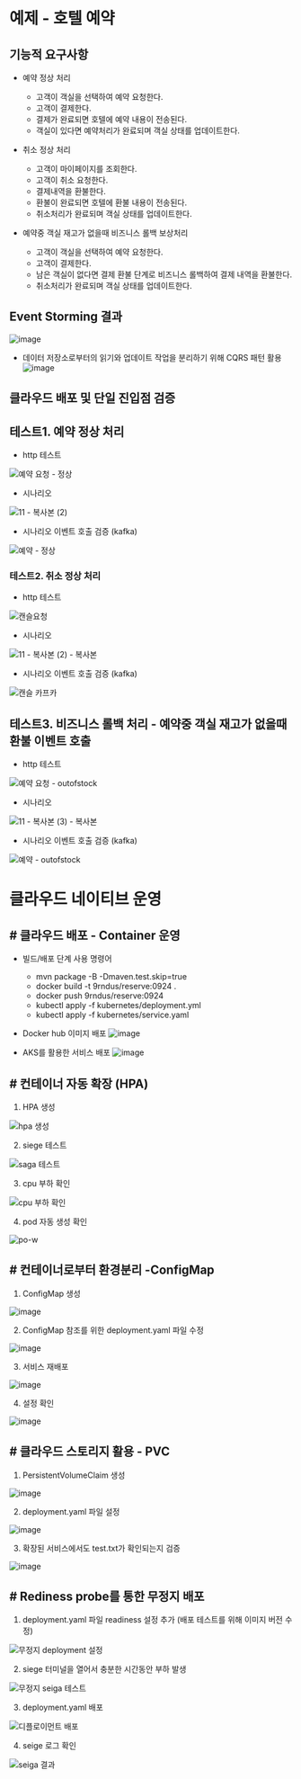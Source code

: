 # 예제 - 호텔 예약

## 기능적 요구사항

- 예약 정상 처리
  - 고객이 객실을 선택하여 예약 요청한다.
  - 고객이 결제한다.
  - 결제가 완료되면 호텔에 예약 내용이 전송된다.
  - 객실이 있다면 예약처리가 완료되며 객실 상태를 업데이트한다.
   
- 취소 정상 처리
  - 고객이 마이페이지를 조회한다.
  - 고객이 취소 요청한다.
  - 결제내역을 환불한다.
  - 환불이 완료되면 호텔에 환불 내용이 전송된다.
  - 취소처리가 완료되며 객실 상태를 업데이트한다.
  
- 예약중 객실 재고가 없을때 비즈니스 롤백 보상처리
  - 고객이 객실을 선택하여 예약 요청한다.
  - 고객이 결제한다.
  - 남은 객실이 없다면 결제 환불 단계로 비즈니스 롤백하여 결제 내역을 환불한다.
  - 취소처리가 완료되며 객실 상태를 업데이트한다.


## Event Storming 결과

![image](https://github.com/user-attachments/assets/330f12bb-c1d6-475e-9837-87cf97e5d668)

- 데이터 저장소로부터의 읽기와 업데이트 작업을 분리하기 위해 CQRS 패턴 활용 
![image](https://github.com/user-attachments/assets/47209aa6-8bb6-46e4-a13d-a6c92ff2ccee)


## 클라우드 배포 및 단일 진입점 검증





## 테스트1. 예약 정상 처리

- http 테스트
  
![예약 요청 - 정상](https://github.com/user-attachments/assets/b9ab3b21-d205-4d0a-84ce-155b02f63296)


- 시나리오

![11 - 복사본 (2)](https://github.com/user-attachments/assets/258b91ba-1fd9-42a3-9de6-985db358f842)


- 시나리오 이벤트 호출 검증 (kafka)

![예약 - 정상](https://github.com/user-attachments/assets/7b9440b3-bed2-4aa5-ba1d-1977394888f5)

  
### 테스트2. 취소 정상 처리

- http 테스트
  
![캔슬요청](https://github.com/user-attachments/assets/354e2a2d-a281-4ab7-bfdd-a67a6abc76d6)



- 시나리오

![11 - 복사본 (2) - 복사본](https://github.com/user-attachments/assets/b74cc1fc-8e28-4aca-9966-226eaf759b83)



- 시나리오 이벤트 호출 검증 (kafka)

![캔슬 카프카](https://github.com/user-attachments/assets/26cc72ef-2d18-4410-b0c3-2ee1296cc910)

  
## 테스트3. 비즈니스 롤백 처리 - 예약중 객실 재고가 없을때 환불 이벤트 호출

- http 테스트
  
![예약 요청 - outofstock](https://github.com/user-attachments/assets/c0ee1264-e1e1-4aa7-b393-5e0faa919c2b)



- 시나리오

![11 - 복사본 (3) - 복사본](https://github.com/user-attachments/assets/9bb66917-cffd-4bd3-91cd-7dedfac86755)


- 시나리오 이벤트 호출 검증 (kafka)

  
![예약 - outofstock](https://github.com/user-attachments/assets/5823223e-6ce8-48c1-b2af-7ec52b4a28d0)


# 클라우드 네이티브 운영
## # 클라우드 배포 - Container 운영
- 빌드/배포 단계 사용 명령어
  - mvn package -B -Dmaven.test.skip=true
  - docker build -t 9rndus/reserve:0924 .
  - docker push 9rndus/reserve:0924
  - kubectl apply -f kubernetes/deployment.yml
  - kubectl apply -f kubernetes/service.yaml

- Docker hub 이미지 배포
![image](https://github.com/user-attachments/assets/8320128f-e4c3-4c1a-92ef-338eb8166219)

- AKS를 활용한 서비스 배포
![image](https://github.com/user-attachments/assets/1fafe884-c553-4015-8c54-22a577deb6e9)

## # 컨테이너 자동 확장 (HPA)
1. HPA 생성


![hpa 생성](https://github.com/user-attachments/assets/e3c5490c-ee56-47ec-8281-ff7251e3d438)

2. siege 테스트


![saga 테스트](https://github.com/user-attachments/assets/f0b17237-8fe1-4bd0-9899-1fc4c178bd67)

3. cpu 부하 확인


![cpu 부하 확인](https://github.com/user-attachments/assets/909ff0a6-9149-46af-93bb-25e32105f624)

4. pod 자동 생성 확인


![po-w](https://github.com/user-attachments/assets/5c0a148e-e348-4162-abaf-6f18f2e02d23)


## # 컨테이너로부터 환경분리 -ConfigMap

1. ConfigMap 생성

   
![image](https://github.com/user-attachments/assets/6005fff9-976f-4842-a8a4-08cd5f103765)


2. ConfigMap 참조를 위한 deployment.yaml 파일 수정


![image](https://github.com/user-attachments/assets/70b44cb5-b62f-47bd-8975-97d7d63363b0)


3. 서비스 재배포

   
![image](https://github.com/user-attachments/assets/a165a272-e3b3-4d1c-8c05-1cb76f2f7c7b)


4. 설정 확인


![image](https://github.com/user-attachments/assets/59a9bae5-80e2-432a-8801-f45387fa30a5)



## # 클라우드 스토리지 활용 - PVC

1.  PersistentVolumeClaim 생성

![image](https://github.com/user-attachments/assets/9e069181-f42d-49b4-a6f8-c77c3ef0af10)


2. deployment.yaml 파일 설정

![image](https://github.com/user-attachments/assets/74602f32-3cd1-4f9b-bf75-0fe785eaf95d)



3.  확장된 서비스에서도 test.txt가 확인되는지 검증

![image](https://github.com/user-attachments/assets/969acf18-1c69-4fe8-87f2-824913d99b42)




## # Rediness probe를 통한 무정지 배포
1. deployment.yaml 파일 readiness 설정 추가 (배포 테스트를 위해 이미지 버전 수정)


![무정지 deployment 설정](https://github.com/user-attachments/assets/8620473d-8184-46b2-94fd-5285438a661e)



2. siege 터미널을 열어서 충분한 시간동안 부하 발생


![무정지 seiga 테스트](https://github.com/user-attachments/assets/92d2588e-e4e5-4570-88cc-8ef5bc08a9f4)


3. deployment.yaml 배포


![디플로이먼트 배포](https://github.com/user-attachments/assets/e90d3918-02e2-4ac9-ae00-fbb6606deb3a)

4. seige 로그 확인


![seiga 결과](https://github.com/user-attachments/assets/0ed6ae9f-867e-4264-9f94-f09db7e26940)




